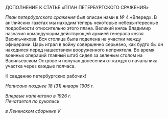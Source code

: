 ДОПОЛНЕНИЕ К СТАТЬЕ «ПЛАН ПЕТЕРБУРГСКОГО СРАЖЕНИЯ»

_План петербургского сражения_ был описан нами в № 4 «Вперед». В английских га­зетах мы находим теперь некоторые небезынтересные подробности относительно этого плана. Великий князь Владимир назначил командующим действующей армией генера­ла князя Васильчикова. Вся столица была поделена на участки между офицерами. Царь играл в войну совершенно серьезно, как будто бы он находился перед нашествием воо­руженного неприятеля. Во время военных операций главный штаб сидел за зеленым столом на Васильевском Острове и получал донесения от каждого начальника участка через каждые полчаса.

К сведению петербургских рабочих!

_Написано позднее 18 (31) января 1905 г._

_Впервые напечатано в 1926 г.                                                             Печатается по рукописи_

_в Ленинском сборнике_ _V_
